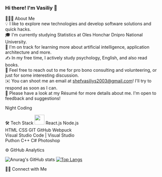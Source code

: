 ### Hi there! I'm Vasiliy 👋


👨🏻‍💻  About Me  
💡  I like to explore new technologies and develop software solutions and quick hacks.  
🎓  I'm currently studying Statistics at Oles Honchar Dnipro National University.  
🌱  I'm on track for learning more about  artificial intelligence, application architecture and more.  
✍️  In my free time, I actively study psychology, English, and also read books.  
💬  Feel free to reach out to me for pro bono consulting and volunteering, or just for some interesting discussion.  
✉️  You can shoot me an email at shefvasiliys2003@gmail.com! I'll try to respond as soon as I can.  
📄  Please have a look at my Résumé for more details about me. I'm open to feedback and suggestions!  

Night Coding

🛠  Tech Stack
<img height="32" width="32" src="https://cdn.jsdelivr.net/npm/simple-icons@v6/icons/javascript.svg" />  React.js  Node.js  
HTML  CSS  GIT  GitHub Webpuck  
Visual Studio Code  |  Visual Studio  
Puthon  C++  C#  Photoshop   
  
   
⚙️  GitHub Analytics  
  
![Anurag's GitHub stats](https://github-readme-stats.vercel.app/api?username=vasiliy23v&show_icons=true&theme=radical)
[![Top Langs](https://github-readme-stats.vercel.app/api/top-langs/?username=vasiliy23v&layout=compact)](https://github.com/vasiliy23v/github-readme-stats)
   
    

🤝🏻  Connect with Me
      
      
      
